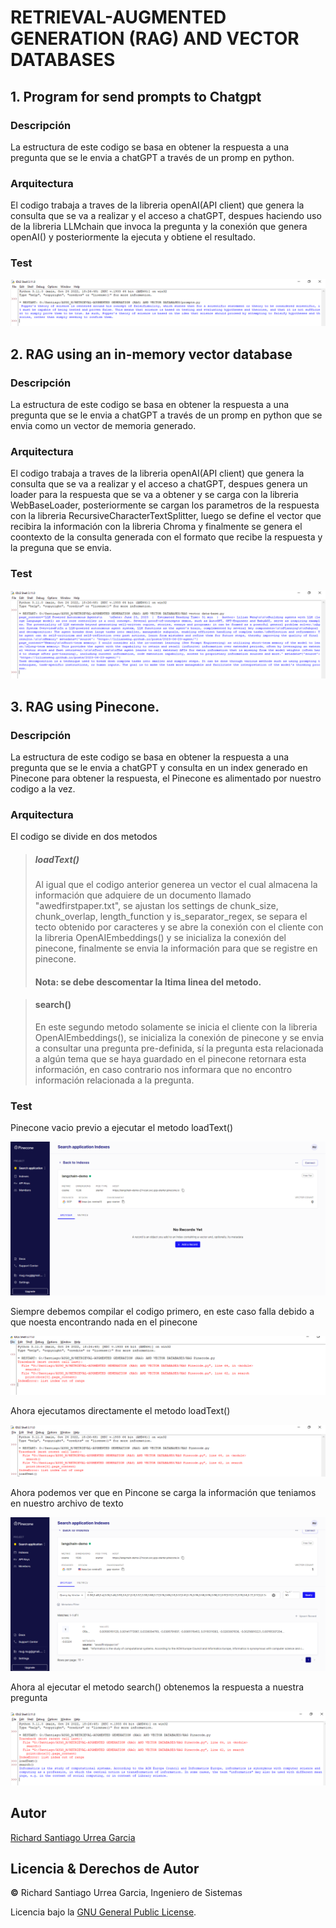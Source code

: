 # RETRIEVAL-AUGMENTED GENERATION (RAG) AND VECTOR DATABASES

## 1. Program for send prompts to Chatgpt

### Descripción

La estructura de este codigo se basa en obtener la respuesta a una pregunta que se le envia a chatGPT a través de un promp en python.

### Arquitectura

El codigo trabaja a traves de la libreria openAI(API client) que genera la consulta que se va a realizar y el acceso a chatGPT, despues haciendo uso de la libreria LLMchain que invoca la pregunta y la conexión que genera openAI() y posteriormente la ejecuta y obtiene el resultado.

### Test

![](/img/1.PNG)

## 2. RAG using an in-memory vector database

### Descripción

La estructura de este codigo se basa en obtener la respuesta a una pregunta que se le envia a chatGPT a través de un promp en python que se envia como un vector de memoria generado.

### Arquitectura

El codigo trabaja a traves de la libreria openAI(API client) que genera la consulta que se va a realizar y el acceso a chatGPT, despues genera un loader para la  respuesta que se va a obtener y se carga con la libreria WebBaseLoader, posteriormente  se cargan los parametros de la respuesta con la libreria RecursiveCharacterTextSplitter, luego se define el vector que recibira la información con la libreria Chroma y finalmente se genera el coontexto de la consulta generada con el formato que recibe la respuesta y la preguna que se envia.

### Test

![](/img/2.PNG)

## 3. RAG using Pinecone.

### Descripción

La estructura de este codigo se basa en obtener la respuesta a una pregunta que se le envia a chatGPT y consulta en un index generado en Pinecone para obtener la respuesta, el Pinecone es alimentado por nuestro codigo a la vez.

### Arquitectura

El codigo se divide en dos metodos

>##### loadText()
> Al igual que el codigo anterior generea un vector el cual almacena la información que adquiere de un documento llamado "awedfirstpaper.txt", se ajustan los settings de chunk_size, chunk_overlap, length_function y is_separator_regex, se separa el tecto obtenido por caracteres y se abre la conexión con el cliente con la libreria OpenAIEmbeddings() y se inicializa la conexión del pinecone, finalmente se envia la información para que se registre en pinecone.
>#### Nota: se debe descomentar la ltima linea del metodo.

>#### search()
> En este segundo metodo solamente se inicia el cliente con la libreria OpenAIEmbeddings(), se inicializa la conexión de pinecone y se envia a consultar una pregunta pre-definida, sí la pregunta esta relacionada a algún tema que se haya guardado en el pinecone retornara esta información, en caso contrario nos informara que no encontro información relacionada a la pregunta.

### Test

Pinecone vacio previo a ejecutar el metodo loadText()

![](/img/3.PNG)

Siempre debemos compilar el codigo primero, en este caso falla debido a que noesta encontrando nada en el pinecone

![](/img/4.PNG)

Ahora ejecutamos directamente el metodo loadText()

![](/img/5.PNG)

Ahora podemos ver que en Pincone se carga la información que teniamos en nuestro archivo de texto

![](/img/6.PNG)

Ahora al ejecutar el metodo search() obtenemos la respuesta a nuestra pregunta

![](/img/7.PNG)

## Autor
[Richard Santiago Urrea Garcia](https://github.com/RichardUG)
## Licencia & Derechos de Autor
**©** Richard Santiago Urrea Garcia, Ingeniero de Sistemas

Licencia bajo la [GNU General Public License](https://github.com/RichardUG/RETRIEVAL-AUGMENTED-GENERATION-RAG-AND-VECTOR-DATABASES/blob/master/LICENSE).